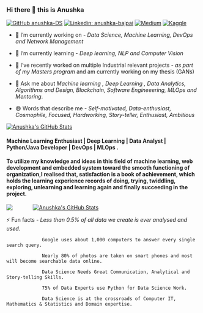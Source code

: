 ### Hi there 👋 this is Anushka

[![GitHub anushka-DS](https://img.shields.io/github/followers/anushka-DS?label=follow&style=social)](https://github.com/anushka-DS)
[![Linkedin: anushka-bajpai](https://img.shields.io/badge/Anushka%20Bajpai-blue?style=flat-square&logo=Linkedin&logoColor=white&link=https://www.linkedin.com/in/anushka-bajpai/)](https://www.linkedin.com/in/anushka-bajpai/)
[![Medium](https://img.shields.io/badge/medium-anushkabajpai-blue?style=flat&logo=appveyor&link=https://medium.com/@anushkhabajpai)](https://medium.com/@anushkhabajpai)
[![Kaggle](https://img.shields.io/badge/kaggle-ANUSHKA_ML-blue?style=flat&logo=appveyor&link=https://www.kaggle.com/anushkaml)](https://www.kaggle.com/anushkaml)


<!--
**anushka-DS/anushka-DS** is a ✨ _special_ ✨ repository because its `README.md` (this file) appears on your GitHub profile.
-->


- 🔭 I’m currently working on - *Data Science, Machine Learning, DevOps and Network Management*

- 🌱 I’m currently learning - *Deep learning, NLP and Computer Vision*

- 👯 I’ve recently worked on multiple Industrial relevant projects - *as part of my Masters program* and am currently working on my thesis (GANs)

- 💬 Ask me about *Machine learning , Deep Learning , Data Analytics,  Algorithms and Design, Blockchain, Software Engineeering, MLOps and Mentoring*.

- 😄 Words that describe me - *Self-motivated, Data-enthusiast, Cosmophile, Focused, Hardworking, Story-teller, Enthusiast, Ambitious*

[![Anushka's GitHub Stats](https://github-readme-stats.vercel.app/api?username=anushka-DS&hide=issues&count_private=true&show_icons=true&theme=calm)]()

<h4>Machine Learning Enthusiast | Deep Learning | Data Analyst | Python/Java Developer | DevOps | MLOps .</h4>
<h4>To utilize my knowledge and ideas in this field of machine learning, web development and embedded system toward the smooth functioning of organization,I realised that, satisfaction is a book of achievement, which holds the learning experience records of doing, trying, twiddling, exploring, unlearning and learning again and finally succeeding in the project.</h4>

<img align="left" style="padding-right: 50px" src="https://github-readme-streak-stats.herokuapp.com/?user=anushka-DS&theme=tokyonight" />

[![Anushka's GitHub Stats](https://github-readme-stats.vercel.app/api/top-langs/?username=anushka-DS&theme=dracula&hide_langs_below=1)]()
 
 


⚡ Fun facts -  *Less than 0.5% of all data we create is ever analysed and used.*
  
                 Google uses about 1,000 computers to answer every single search query.
  
                 Nearly 80% of photos are taken on smart phones and most will become searchable data online.
  
                 Data Science Needs Great Communication, Analytical and Story-telling Skills.
  
                 75% of Data Experts use Python for Data Science Work.
  
                 Data Science is at the crossroads of Computer IT, Mathematics & Statistics and Domain expertise.

